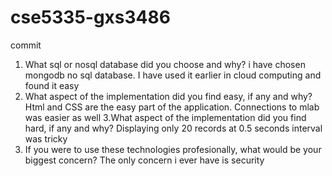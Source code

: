 # cse5335-gxs3486
commit
1. What sql or nosql database did you choose and why?
i have chosen mongodb no sql database. I have used it earlier in cloud computing and found it easy
2. What aspect of the implementation did you find easy, if any and why?
Html and CSS are the easy part of the application. Connections to mlab was easier as well
3.What aspect of the implementation did you find hard, if any and why?
Displaying only 20 records at 0.5 seconds interval was tricky
4. If you were to use these technologies profesionally, what would be your biggest concern?
The only concern i ever have is security

